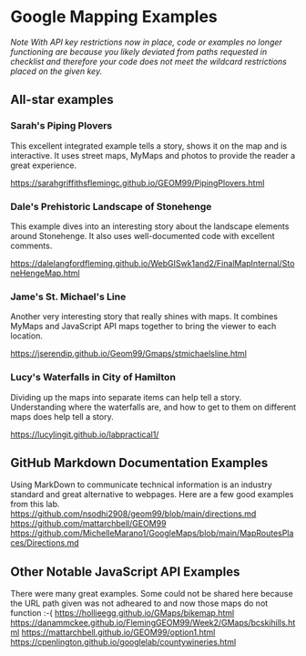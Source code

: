 # Google Mapping Examples

*Note With API key restrictions now in place, code or examples no longer functioning are because you likely deviated from paths requested in checklist and therefore your code does not meet the wildcard restrictions placed on the given key.*
## All-star examples
### Sarah's Piping Plovers
This excellent integrated example tells a story, shows it on the map and is interactive. It uses street maps, MyMaps and photos to provide the reader a great experience. 

https://sarahgriffithsflemingc.github.io/GEOM99/PipingPlovers.html

### Dale's Prehistoric Landscape of Stonehenge
This example dives into an interesting story about the landscape elements around Stonehenge. It also uses well-documented code with excellent comments. 

https://dalelangfordfleming.github.io/WebGISwk1and2/FinalMapInternal/StoneHengeMap.html

### Jame's St. Michael's Line
Another very interesting story that really shines with maps. It combines MyMaps and JavaScript API maps together to bring the viewer to each location. 

https://jserendip.github.io/Geom99/Gmaps/stmichaelsline.html

### Lucy's Waterfalls in City of Hamilton
Dividing up the maps into separate items can help tell a story. Understanding where the waterfalls are, and how to get to them on different maps does help tell a story. 

https://lucylingit.github.io/labpractical1/


## GitHub Markdown Documentation Examples

Using MarkDown to communicate technical information is an industry standard and great alternative to webpages. Here are a few good examples from this lab. 
https://github.com/nsodhi2908/geom99/blob/main/directions.md
https://github.com/mattarchbell/GEOM99
https://github.com/MichelleMarano1/GoogleMaps/blob/main/MapRoutesPlaces/Directions.md

## Other Notable JavaScript API Examples
There were many great examples. Some could not be shared here because the URL path given was not adheared to and now those maps do not function :-(
https://hollieegg.github.io/GMaps/bikemap.html
https://danammckee.github.io/FlemingGEOM99/Week2/GMaps/bcskihills.html
https://mattarchbell.github.io/GEOM99/option1.html
https://cpenlington.github.io/googlelab/countywineries.html
